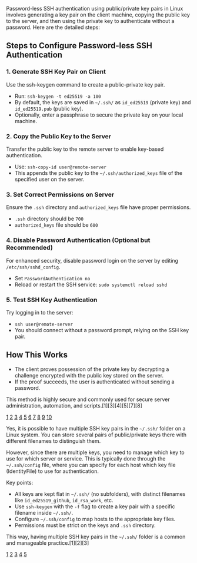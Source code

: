 Password-less SSH authentication using public/private key pairs in Linux involves generating a key pair on the client
machine, copying the public key to the server, and then using the private key to authenticate without a password. Here are
the detailed steps:

## Steps to Configure Password-less SSH Authentication

### 1. Generate SSH Key Pair on Client

Use the ssh-keygen command to create a public-private key pair.

- Run: `ssh-keygen -t ed25519 -a 100`
- By default, the keys are saved in `~/.ssh/` as `id_ed25519` (private key) and `id_ed25519.pub` (public key).
- Optionally, enter a passphrase to secure the private key on your local machine.

### 2. Copy the Public Key to the Server

Transfer the public key to the remote server to enable key-based authentication.

- Use: `ssh-copy-id user@remote-server`
- This appends the public key to the `~/.ssh/authorized_keys` file of the specified user on the server.

### 3. Set Correct Permissions on Server

Ensure the `.ssh` directory and `authorized_keys` file have proper permissions.

- `.ssh` directory should be `700`
- `authorized_keys` file should be `600`

### 4. Disable Password Authentication (Optional but Recommended)

For enhanced security, disable password login on the server by editing `/etc/ssh/sshd_config`.

- Set `PasswordAuthentication no`
- Reload or restart the SSH service: `sudo systemctl reload sshd`

### 5. Test SSH Key Authentication

Try logging in to the server:

- `ssh user@remote-server`
- You should connect without a password prompt, relying on the SSH key pair.

## How This Works

- The client proves possession of the private key by decrypting a challenge encrypted with the public key stored on the
  server.
- If the proof succeeds, the user is authenticated without sending a password.

This method is highly secure and commonly used for secure server administration, automation, and scripts.[1][3][4][5][7][8]

[1](https://www.cyberciti.biz/faq/how-to-set-up-ssh-keys-on-linux-unix/)
[2](https://www.instructables.com/Linux-setup-for-SSH-password-less-login/) [3](https://guide.plgrid.pl/en/computing/ssh_key)
[4](https://ostechnix.com/configure-ssh-key-based-authentication-linux/)
[5](https://www.redhat.com/en/blog/key-based-authentication-ssh) [6](https://www.youtube.com/watch?v=LGUyqbyDNDg)
[7](https://www.digitalocean.com/community/tutorials/how-to-configure-ssh-key-based-authentication-on-a-linux-server)
[8](https://www.strongdm.com/blog/ssh-passwordless-login) [9](https://www.ssh.com/academy/ssh/keygen)
[10](https://www.redhat.com/en/blog/passwordless-ssh)

Yes, it is possible to have multiple SSH key pairs in the `~/.ssh/` folder on a Linux system. You can store several pairs of
public/private keys there with different filenames to distinguish them.

However, since there are multiple keys, you need to manage which key to use for which server or service. This is typically
done through the `~/.ssh/config` file, where you can specify for each host which key file (IdentityFile) to use for
authentication.

Key points:

- All keys are kept flat in `~/.ssh/` (no subfolders), with distinct filenames like `id_ed25519_github`, `id_rsa_work`, etc.
- Use `ssh-keygen` with the `-f` flag to create a key pair with a specific filename inside `~/.ssh/`.
- Configure `~/.ssh/config` to map hosts to the appropriate key files.
- Permissions must be strict on the keys and `.ssh` directory.

This way, having multiple SSH key pairs in the `~/.ssh/` folder is a common and manageable practice.[1][2][3]

[1](https://dev.to/josephmidura/how-to-manage-multiple-ssh-key-pairs-1ik)
[2](https://stackoverflow.com/questions/23751625/how-to-manage-multiple-ssh-keys-in-the-ssh-directory)
[3](https://www.reddit.com/r/linuxquestions/comments/hurcyo/is_it_best_practice_to_have_multiple_ssh_keys/)
[4](https://www.redhat.com/en/blog/manage-multiple-ssh-key-pairs)
[5](https://code400.com/forum/forum/iseries-programming-languages/ifs/152670-managing-multiple-ssh-key-pairs-for-the-same-user)
